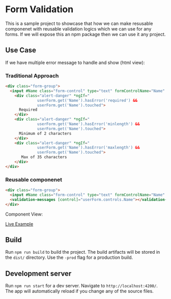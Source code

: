 # Form Validation

This is a sample project to showcase that how we can make resusable componenet with reusable validation logics which we can use for any forms. If we will expose this an npm package then we can use it any project.

## Use Case
If we have multiple error message to handle and show (html view):

### Traditional Approach
```html
<div class="form-group">
  <input #Name class="form-control" type="text" formControlName="Name" placeholder="Name" />
    <div class="alert-danger" *ngIf="
              userForm.get('Name').hasError('required') &&
              userForm.get('Name').touched">
      Required
    </div>
    <div class="alert-danger" *ngIf="
              userForm.get('Name').hasError('minlength') &&
              userForm.get('Name').touched">
      Minimum of 2 characters
    </div>
    <div class="alert-danger" *ngIf="
              userForm.get('Name').hasError('maxlength') &&
              userForm.get('Name').touched">
       Max of 35 characters
    </div>
</div>
```

### Reusable componenet 

```html
<div class="form-group">
  <input #Name class="form-control" type="text" formControlName="Name" placeholder="Name" />
  <validation-messages [control]="userForm.controls.Name"></validation-messages>
</div>
```
Component View:



[Live Example](https://stackblitz.com/github/nitin27may/FormValidation)
## Build

Run `npm run build` to build the project. The build artifacts will be stored in the `dist/` directory. Use the `-prod` flag for a production build.

## Development server

Run `npm run start` for a dev server. Navigate to `http://localhost:4200/`. The app will automatically reload if you change any of the source files.
